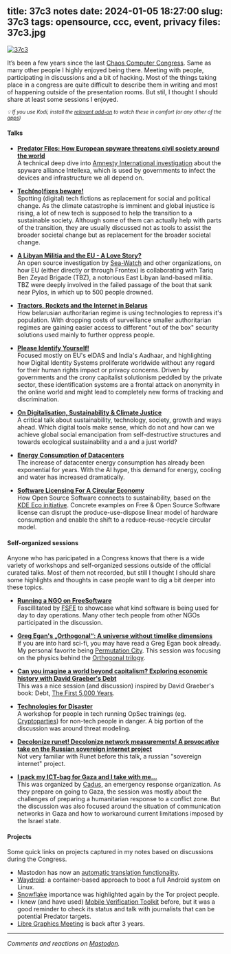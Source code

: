 title: 37c3 notes
date: 2024-01-05 18:27:00
slug: 37c3
tags: opensource, ccc, event, privacy
files: 37c3.jpg
---

[![37c3](37c3.jpg)](https://flickr.com/photos/comzeradd/albums/72177720313786240/)

It’s been a few years since the last [Chaos Computer Congress](https://events.ccc.de/congress/2023/infos/). Same as many other people I highly enjoyed being there. Meeting with people, participating in discussions and a bit of hacking. Most of the things taking place in a congress are quite difficult to describe them in writing and most of happening outside of the presentation rooms. But stil, I thought I should share at least some sessions I enjoyed.

<small>_💡 If you use Kodi, install the [relevant add-on](http://kodi.wiki/view/Add-on:CCC-TV_(media.ccc.de)) to watch these in comfort (or any other of the [apps](https://media.ccc.de/about.html#apps))_</small>

#### Talks

* **[Predator Files: How European spyware threatens civil society around the world](https://media.ccc.de/v/37c3-12168-predator_files_how_european_spyware_threatens_civil_society_around_the_world)**<br>
A technical deep dive into [Amnesty International investigation](https://securitylab.amnesty.org/latest/2023/10/technical-deep-dive-into-intellexa-alliance-surveillance-products/) about the spyware alliance Intellexa, which is used by governments to infect the devices and infrastructure we all depend on.

* **[Tech(no)fixes beware!](https://media.ccc.de/v/37c3-11996-tech_no_fixes_beware)**<br>
Spotting (digital) tech fictions as replacement for social and political change. As the climate catastrophe is imminent and global injustice is rising, a lot of new tech is supposed to help the transition to a sustainable society. Although some of them can actually help with parts of the transition, they are usually discussed not as tools to assist the broader societal change but as replacement for the broader societal change.

* **[A Libyan Militia and the EU - A Love Story?](https://media.ccc.de/v/37c3-11995-a_libyan_militia_and_the_eu_-_a_love_story)**<br>
An open source investigation by [Sea-Watch](https://sea-watch.org/en/) and other organizations, on how EU (either directly or through Frontex) is collaborating with Tariq Ben Zeyad Brigade (TBZ), a notorious East Libyan land-based militia. TBZ were deeply involved in the failed passage of the boat that sank near Pylos, in which up to 500 people drowned.

* **[Tractors, Rockets and the Internet in Belarus](https://media.ccc.de/v/37c3-11836-tractors_rockets_and_the_internet_in_belarus)**<br>
How belarusian authoritarian regime is using technologies to repress it's population. With dropping costs of surveillance smaller authoritarian regimes are gaining easier access to different "out of the box" security solutions used mainly to further oppress people.

* **[Please Identify Yourself!](https://media.ccc.de/v/37c3-12004-please_identify_yourself)**<br>
Focused mostly on EU's eIDAS and India's Aadhaar, and highlighting how Digital Identity Systems proliferate worldwide without any regard for their human rights impact or privacy concerns. Driven by governments and the crony capitalist solutionism peddled by the private sector, these identification systems are a frontal attack on anonymity in the online world and might lead to completely new forms of tracking and discrimination.

* **[On Digitalisation, Sustainability & Climate Justice](https://media.ccc.de/v/37c3-12324-on_digitalisation_sustainability_climate_justice)**<br>
A critical talk about sustainability, technology, society, growth and ways ahead. Which digital tools make sense, which do not and how can we achieve global social emancipation from self-destructive structures and towards ecological sustainability and a and a just world?

* **[Energy Consumption of Datacenters](https://media.ccc.de/v/37c3-11796-energy_consumption_of_datacenters)**<br>
The increase of datacenter energy consumption has already been exponential for years. With the AI hype, this demand for energy, cooling and water has increased dramatically.

* **[Software Licensing For A Circular Economy](https://media.ccc.de/v/37c3-12047-software_licensing_for_a_circular_economy)**<br>
How Open Source Software connects to sustainability, based on the [KDE Eco initiative](https://eco.kde.org/). Concrete examples on
Free & Open Source Software license can disrupt the produce-use-dispose linear model of hardware consumption and enable the shift to a reduce-reuse-recycle circular model.

#### Self-organized sessions

Anyone who has paricipated in a Congress knows that there is a wide variety of workshops and self-organized sessions outside of the
official curated talks. Most of them not recorded, but still I thought I should share some highlights and thoughts in case people want to dig a bit deeper into these topics.

* **[Running a NGO on FreeSoftware](https://events.ccc.de/congress/2023/hub/en/event/running-a-ngo-on-freesoftware/)**<br>
Fascillitated by [FSFE](https://fsfe.org/) to showcase what kind software is being used for day to day operations. Many other tech people from other NGOs participated in the discussion.

* **[Greg Egan's „Orthogonal“: A universe without timelike dimensions](https://events.ccc.de/congress/2023/hub/en/event/greg-egans-orthogonal-a-universe-without-timelike-/)** <br>
If you are into hard sci-fi, you may have read a Greg Egan book already. My personal favorite being [Permutation City](https://openlibrary.org/works/OL11442145W/Permutation_city). This session was focusing on the physics behind the [Orthogonal trilogy](https://www.goodreads.com/series/59462-orthogonal).

* **[Can you imagine a world beyond capitalism? Exploring economic history with David Graeber's Debt](https://events.ccc.de/congress/2023/hub/en/event/can-you-imagine-a-world-beyond-capitalism-explorin/)**<br>
This was a nice session (and discussion) inspired by David Graeber's book: Debt, [The First 5,000 Years](https://openlibrary.org/works/OL14909099W/Debt).

* **[Technologies for Disaster](https://events.ccc.de/congress/2023/hub/en/event/technologies-for-disaster_28uv/)**<br>
A workshop for people in tech running OpSec trainings (eg. [Cryptoparties](https://www.cryptoparty.in/)) for non-tech people in danger.
A big portion of the discussion was around threat modeling.

* **[Decolonize runet! Decolonize network measurements! A provocative take on the Russian sovereign internet project](https://events.ccc.de/congress/2023/hub/en/event/decolonize_runet_decolonize_network_measurements_a_provocative_take_on_the_russian_sovereign_internet_project/)**<br>
Not very familiar with Runet before this talk, a russian "sovereign internet" project.

* **[I pack my ICT-bag for Gaza and I take with me...](https://events.ccc.de/congress/2023/hub/en/event/i-pack-my-ict-bag-for-gaza-and-i-take-with-me/)**<br>
This was organized by [Cadus](https://www.cadus.org/en/), an emergency response organization. As they prepare on going to Gaza, the session was mostly about the challenges of preparing a humanitarian response to a conflict zone. But the discussion was also focused around the situation of communication networks in Gaza and how to workaround current limitations imposed by the Israel state.


#### Projects

Some quick links on projects captured in my notes based on discussions during the Congress.

* Mastodon has now an [automatic translation functionality](https://write.as/sweetmeat/how-to-activate-the-mastodon-v4-deepl-api-text-translation-service).
* [Waydroid](https://waydro.id/): a container-based approach to boot a full Android system on Linux.
* [Snowflake](https://snowflake.torproject.org/) importance was highlighted again by the Tor project people.
* I knew (and have used) [Mobile Verification Toolkit](https://docs.mvt.re/en/latest/) before, but it was a good reminder to check its status and talk with journalists that can be potential Predator targets.
* [Libre Graphics Meeting](https://libregraphicsmeeting.org/2024/) is back after 3 years.

<hr>

*Comments and reactions on [Mastodon](https://libretooth.gr/@comzeradd/111703236143681598).*
